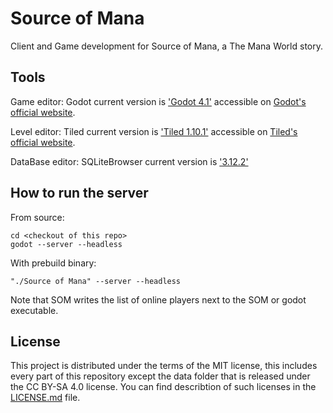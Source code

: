 # Source of Mana

Client and Game development for Source of Mana, a The Mana World story.

## Tools

Game editor:
Godot current version is ['Godot 4.1'](https://github.com/godotengine/godot/releases/download/4.1-stable/Godot_v4.1-stable_win64.exe.zip) accessible on [Godot's official website](https://godotengine.org/download).

Level editor:
Tiled current version is ['Tiled 1.10.1'](https://www.mapeditor.org/2023/04/04/tiled-1-10-1-released.html) accessible on [Tiled's official website](https://www.mapeditor.org/).

DataBase editor:
SQLiteBrowser current version is ['3.12.2'](https://github.com/sqlitebrowser/sqlitebrowser)

## How to run the server

From source:
```
cd <checkout of this repo>
godot --server --headless
```

With prebuild binary:
```
"./Source of Mana" --server --headless
```

Note that SOM writes the list of online players next to the SOM or godot executable.

## License

This project is distributed under the terms of the MIT license, this includes every part of this repository except the data folder that is released under the CC BY-SA 4.0 license.
You can find describtion of such licenses  in the [LICENSE.md](LICENSE.md) file.
